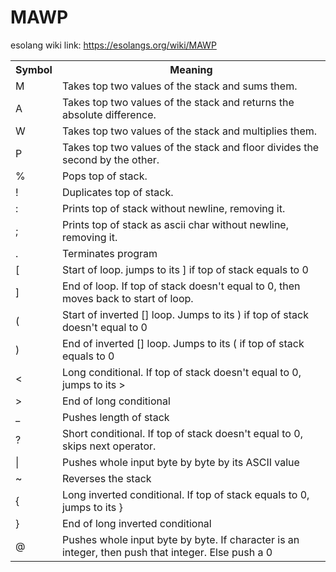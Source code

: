 # MAWP
esolang wiki link: https://esolangs.org/wiki/MAWP
<table>
            <tr>
                <th>Symbol</th>
                <th>Meaning</th>
            </tr>
            <tr>
                <td>M</td>
                <td>Takes top two values of the stack and sums them.</td>
            </tr>
            <tr>
                <td>A</td>
                <td>Takes top two values of the stack and returns the absolute difference.</td>
            </tr>
            <tr>
                <td>W</td>
                <td>Takes top two values of the stack and multiplies them.</td>
            </tr>
            <tr>
                <td>P</td>
                <td>Takes top two values of the stack and floor divides the second by the other.</td>
            </tr>
            <tr>
                <td>%</td>
                <td>Pops top of stack.</td>
            </tr>
            <tr>
                <td>!</td>
                <td>Duplicates top of stack.</td>
            </tr>
            <tr>
                <td>:</td>
                <td>Prints top of stack without newline, removing it.</td>
            </tr>
            <tr>
                <td>;</td>
                <td>Prints top of stack as ascii char without newline, removing it.</td>
            </tr>
            <tr>
                <td>.</td>
                <td>Terminates program</td>
            </tr>
            <tr>
                <td>[</td>
                <td>Start of loop. jumps to its ] if top of stack equals to 0</td>
            </tr>
            <tr>
                <td>]</td>
                <td>End of loop. If top of stack doesn't equal to 0, then moves back to start of loop.</td>
            </tr>
            <tr>
                <td>(</td>
                <td>Start of inverted [] loop. Jumps to its ) if top of stack doesn't equal to 0</td>
            </tr>
            <tr>
                <td>)</td>
                <td>End of inverted [] loop. Jumps to its ( if top of stack equals to 0</td>
            </tr>
            <tr>
                <td>
                    <</td>
                        <td>Long conditional. If top of stack doesn't equal to 0, jumps to its ></td>
            </tr>
            <tr>
                <td>></td>
                <td>End of long conditional</td>
            </tr>
            <tr>
                <td>_</td>
                <td>Pushes length of stack</td>
            </tr>
            <tr>
                <td>?</td>
                <td>Short conditional. If top of stack doesn't equal to 0, skips next operator.</td>
            </tr>
            <tr>
                <td>|</td>
                <td>Pushes whole input byte by byte by its ASCII value</td>
            </tr>
            <tr>
                <td>~</td>
                <td>Reverses the stack</td>
            </tr>
            <tr>
                <td>{</td>
                <td>Long inverted conditional. If top of stack equals to 0, jumps to its }</td>
            </tr>
            <tr>
                <td>}</td>
                <td>End of long inverted conditional</td>
            </tr>
            <tr>
                <td>@</td>
                <td>Pushes whole input byte by byte. If character is an integer, then push that integer. Else push a 0</td>
            </tr>
        </table>